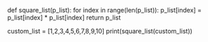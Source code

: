 def square_list(p_list):
    for index in range(len(p_list)):
        p_list[index] = p_list[index] * p_list[index]
    return p_list

custom_list = [1,2,3,4,5,6,7,8,9,10]
print(square_list(custom_list))